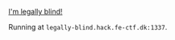 [I'm legally blind!](https://www.youtube.com/watch?v=mBPxxBjhr8c)

Running at `legally-blind.hack.fe-ctf.dk:1337`.